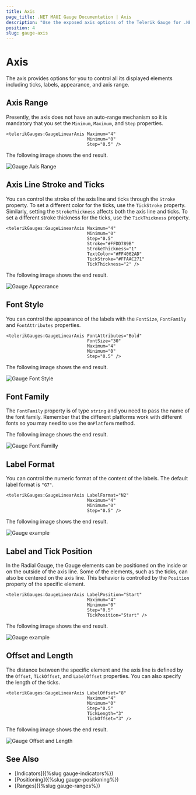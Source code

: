 ```yaml
---
title: Axis
page_title: .NET MAUI Gauge Documentation | Axis
description: "Use the exposed axis options of the Telerik Gauge for .NET MAUI control to set the axis range, line stroke, ticks, font style and font family, and more."
position: 4
slug: gauge-axis
---
```


# Axis

The axis provides options for you to control all its displayed elements including ticks, labels, appearance, and axis range.

## Axis Range

Presently, the axis does not have an auto-range mechanism so it is mandatory that you set the `Minimum`, `Maximum`, and `Step` properties.

```XAML
<telerikGauges:GaugeLinearAxis Maximum="4"
                               Minimum="0"
                               Step="0.5" />
```

The following image shows the end result.  

![Gauge Axis Range](images/gauge-axis-range.png)

## Axis Line Stroke and Ticks

You can control the stroke of the axis line and ticks through the `Stroke` property. To set a different color for the ticks, use the `TickStroke` property. Similarly, setting the `StrokeThickness` affects both the axis line and ticks. To set a different stroke thickness for the ticks, use the `TickThickness` property.

```XAML
<telerikGauges:GaugeLinearAxis Maximum="4"
                               Minimum="0"
                               Step="0.5"
                               Stroke="#FFDD789B"
                               StrokeThickness="1"
                               TextColor="#FF4062AD"
                               TickStroke="#FFAAC271"
                               TickThickness="2" />
```

The following image shows the end result.

![Gauge Appearance](images/gauge-axis-appearance.png)

## Font Style

You can control the appearance of the labels with the `FontSize`, `FontFamily` and `FontAttributes` properties.

```XAML
<telerikGauges:GaugeLinearAxis FontAttributes="Bold"
                               FontSize="30"
                               Maximum="4"
                               Minimum="0"
                               Step="0.5" />
```

The following image shows the end result.

![Gauge Font Style](images/gauge-axis-fontstyle.png)

## Font Family

The `FontFamily` property is of type `string` and you need to pass the name of the font family. Remember that the different platforms work with different fonts so you may need to use the `OnPlatform` method.

<snippet id='gauge-axis-font-family'/>

The following image shows the end result.

![Gauge Font Familly](images/gauge-axis-fontfamily.png)

## Label Format

You can control the numeric format of the content of the labels. The default label format is `"G7"`.

```XAML
<telerikGauges:GaugeLinearAxis LabelFormat="N2"
                               Maximum="4"
                               Minimum="0"
                               Step="0.5" />
```							   

The following image shows the end result.

![Gauge example](images/gauge-axis-label-format.png)

## Label and Tick Position

In the Radial Gauge, the Gauge elements can be positioned on the inside or on the outside of the axis line. Some of the elements, such as the ticks, can also be centered on the axis line. This behavior is controlled by the `Position` property of the specific element.

```XAML
<telerikGauges:GaugeLinearAxis LabelPosition="Start"
                               Maximum="4"
                               Minimum="0"
                               Step="0.5"
                               TickPosition="Start" />
```

The following image shows the end result.

![Gauge example](images/gauge-axis-label-and-tick-position.png)

## Offset and Length

The distance between the specific element and the axis line is defined by the `Offset`, `TickOffset`, and `LabelOffset` properties. You can also specify the length of the ticks.

```XAML
<telerikGauges:GaugeLinearAxis LabelOffset="8"
                               Maximum="4"
                               Minimum="0"
                               Step="0.5"
                               TickLength="3"
                               TickOffset="3" />
```							   

The following image shows the end result.

![Gauge Offset and Length](images/gauge-axis-offset-and-length.png)

## See Also

- [Indicators]({%slug gauge-indicators%})
- [Positioning]({%slug gauge-positioning%})
- [Ranges]({%slug gauge-ranges%})
